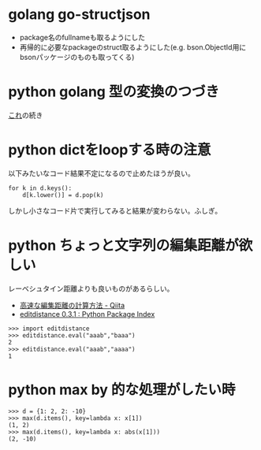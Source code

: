# golang go-structjson

- package名のfullnameも取るようにした
- 再帰的に必要なpackageのstruct取るようにした(e.g. bson.ObjectId用にbsonパッケージのものも取ってくる)

# python golang 型の変換のつづき

[これ](../20161024/example_conversion)の続き

# python dictをloopする時の注意

以下みたいなコード結果不定になるので止めたほうが良い。

```
for k in d.keys():
    d[k.lower()] = d.pop(k)
```

しかし小さなコード片で実行してみると結果が変わらない。ふしぎ。

# python ちょっと文字列の編集距離が欲しい

レーベシュタイン距離よりも良いものがあるらしい。

- [高速な編集距離の計算方法 - Qiita](http://qiita.com/aflc/items/f4299700471cc11f1d1c)
- [editdistance 0.3.1 : Python Package Index](https://pypi.python.org/pypi/editdistance)

```
>>> import editdistance
>>> editdistance.eval("aaab","baaa")
2
>>> editdistance.eval("aaab","aaaa")
1
```

# python max by 的な処理がしたい時

```
>>> d = {1: 2, 2: -10}
>>> max(d.items(), key=lambda x: x[1])
(1, 2)
>>> max(d.items(), key=lambda x: abs(x[1]))
(2, -10)
```
